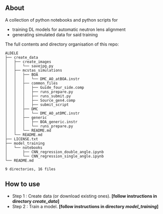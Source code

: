 ## About
A collection of python notebooks and python scripts for
  + training DL models for automatic neutron lens alignment
  + generating simulated data for said training
  
The full contents and directory organisation of this repo:

```
ALDELE
├── create_data
│   ├── create_images
│   │   └── savejpg.py
│   ├── mcstas_simulations
│   │   ├── BOA
│   │   │   └── DMC_AO_atBOA.instr
│   │   ├── common_files
│   │   │   ├── Guide_four_side.comp
│   │   │   ├── runs_prepare.py
│   │   │   ├── runs_submit.py
│   │   │   ├── Source_gen4.comp
│   │   │   ├── submit_script
│   │   ├── DMC
│   │   │   └── DMC_AO_atDMC.instr
│   │   ├── generic
│   │   │   ├── BOA_generic.instr
│   │   │   └── runs_prepare.py
│   │   └── README.md
│   └── README.md
├── LICENSE.txt
├── model_training
│   └── notebooks
│       ├── CNN_regression_double_angle.ipynb
│       └── CNN_regression_single_angle.ipynb
└── README.md

9 directories, 16 files

```

## How to use

+ Step 1 : Create data (or download existing ones). **[follow instructions in directory _create_data_]**
+ Step 2 : Train a model. **[follow instructions in directory _model_training_]**
